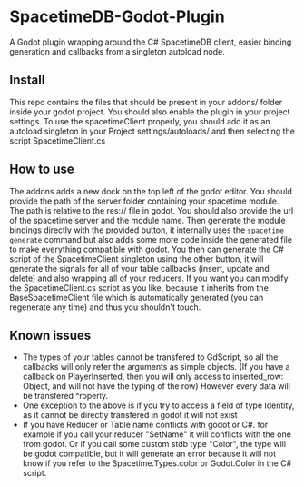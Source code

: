 # SpacetimeDB-Godot-Plugin

A Godot plugin wrapping around the C# SpacetimeDB client, easier binding generation and callbacks from a singleton autoload node.

## Install

This repo contains the files that should be present in your addons/ folder inside your godot project. You should also enable the plugin in your project settings.
To use the spacetimeClient properly, you should add it as an autoload singleton in your Project settings/autoloads/ and then selecting the script SpacetimeClient.cs 

## How to use

The addons adds a new dock on the top left of the godot editor. You should provide the path of the server folder containing your spacetime module. The path is relative to the res:// file in godot.
You should also provide the url of the spacetime server and the module name.
Then generate the module bindings directly with the provided button, it internally uses the `spacetime generate` command but also adds some more code inside the generated file to make everything compatible with godot.
You then can generate the C# script of the SpacetimeClient singleton using the other button, it will generate the signals for all of your table callbacks (insert, update and delete) and also wrapping all of your reducers.
If you want you can modify the SpacetimeClient.cs script as you like, because it inherits from the BaseSpacetimeClient file which is automatically generated (you can regenerate any time) and thus you shouldn't touch.

## Known issues

- The types of your tables cannot be transfered to GdScript, so all the callbacks will only refer the arguments as simple objects. (If you have a callback on PlayerInserted, then you will only access to inserted_row: Object, and will not have the typing of the row) However every data will be transfered ^roperly.
- One exception to the above is if you try to access a field of type Identity, as it cannot be directly transfered in godot it will not exist
- If you have Reducer or Table name conflicts with godot or C#. for example if you call your reducer "SetName" it will conflicts with the one from godot. Or if you call some custom stdb type "Color", the type will be godot compatible, but it will generate an error because it will not know if you refer to the Spacetime.Types.color or Godot.Color in the C# script.
